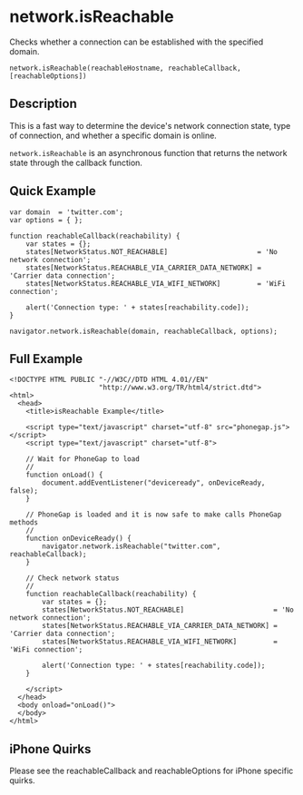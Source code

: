 network.isReachable
===================

Checks whether a connection can be established with the specified domain.

    network.isReachable(reachableHostname, reachableCallback, [reachableOptions])

Description
-----------

This is a fast way to determine the device's network connection state, type of connection, and whether a specific domain is online.

`network.isReachable` is an asynchronous function that returns the network state through the callback function.

Quick Example
-------------

    var domain  = 'twitter.com';
    var options = { };
    
    function reachableCallback(reachability) {
        var states = {};
        states[NetworkStatus.NOT_REACHABLE]                      = 'No network connection';
        states[NetworkStatus.REACHABLE_VIA_CARRIER_DATA_NETWORK] = 'Carrier data connection';
        states[NetworkStatus.REACHABLE_VIA_WIFI_NETWORK]         = 'WiFi connection';
    
        alert('Connection type: ' + states[reachability.code]);
    }
    
    navigator.network.isReachable(domain, reachableCallback, options);
 

Full Example
------------

    <!DOCTYPE HTML PUBLIC "-//W3C//DTD HTML 4.01//EN"
                          "http://www.w3.org/TR/html4/strict.dtd">
    <html>
      <head>
        <title>isReachable Example</title>

        <script type="text/javascript" charset="utf-8" src="phonegap.js"></script>
        <script type="text/javascript" charset="utf-8">

        // Wait for PhoneGap to load
        // 
        function onLoad() {
            document.addEventListener("deviceready", onDeviceReady, false);
        }

        // PhoneGap is loaded and it is now safe to make calls PhoneGap methods
        //
        function onDeviceReady() {
            navigator.network.isReachable("twitter.com", reachableCallback);
        }
    
        // Check network status
        //
        function reachableCallback(reachability) {
            var states = {};
            states[NetworkStatus.NOT_REACHABLE]                      = 'No network connection';
            states[NetworkStatus.REACHABLE_VIA_CARRIER_DATA_NETWORK] = 'Carrier data connection';
            states[NetworkStatus.REACHABLE_VIA_WIFI_NETWORK]         = 'WiFi connection';
        
            alert('Connection type: ' + states[reachability.code]);
        }

        </script>
      </head>
      <body onload="onLoad()">
      </body>
    </html>
    
iPhone Quirks
-------------

Please see the reachableCallback and reachableOptions for iPhone specific quirks.